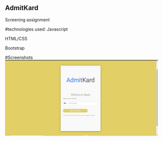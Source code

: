 ## AdmitKard
Screening assignment 

#technologies used:
Javascript


HTML/CSS


Bootstrap


#Screenshots 
![alt text](https://github.com/shishir36982/AdmitKard/blob/master/1.PNG)

